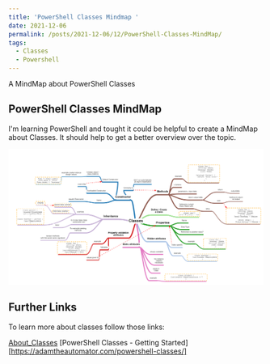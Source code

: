 ```yaml
---
title: 'PowerShell Classes Mindmap '
date: 2021-12-06
permalink: /posts/2021-12-06/12/PowerShell-Classes-MindMap/
tags:
  - Classes
  - Powershell
---
```

A MindMap about PowerShell Classes

## PowerShell Classes MindMap
I'm learning PowerShell and tought it could be helpful to create a MindMap about Classes. 
It should help to get a better overview over the topic. 

<a href="https://nasan.ch/images/PowerShellClasses.png">
         <img alt="PowerShellClasses.png" src="/images/PowerShellClasses.png">
      </a>



## Further Links
To learn more about classes follow those links:

[About_Classes](https://docs.microsoft.com/en-us/powershell/module/microsoft.powershell.core/about/about_classes?view=powershell-7.2#inheritance-in-powershell-classes)
[PowerShell Classes - Getting Started][https://adamtheautomator.com/powershell-classes/]